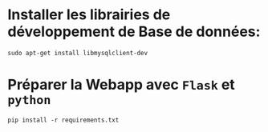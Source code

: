 
# Installer les librairies de développement de Base de données:

```
sudo apt-get install libmysqlclient-dev
```
# Préparer la Webapp avec `Flask` et `python`

```
pip install -r requirements.txt
```

